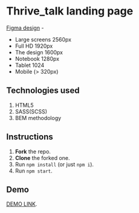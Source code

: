 # Thrive_talk landing page
[Figma design](https://www.figma.com/file/aHd2rHMrnzDXhowLuIQjIyVQ/ThriveTalk-Landing-Page?node-id=0%3A1) - 
- Large screens 2560px
- Full HD 1920px
- The design 1600px
- Notebook 1280px
- Tablet 1024
- Mobile (> 320px)

## Technologies used
  1. HTML5
  2. SASS(SCSS)
  3. BEM methodology

## Instructions
1. **Fork** the repo.
2. **Clone** the forked one.
3. Run `npm install` (or just `npm i`).
4. Run `npm start`.

## Demo
  [DEMO LINK](https://ivan-panchenko1992.github.io/Thrive_talk/).

